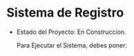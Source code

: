 <h1>Sistema de Registro</h1>

- Estado del Proyecto: En Construccion.

  Para Ejecutar el Sistema, debes poner:

  ~~~ npm install react ~~~~ 
